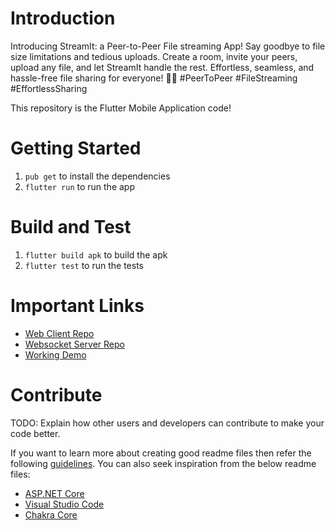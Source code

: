 # Introduction

Introducing StreamIt: a Peer-to-Peer File streaming App! Say goodbye to file size limitations and tedious uploads. Create a room, invite your peers, upload any file, and let StreamIt handle the rest. Effortless, seamless, and hassle-free file sharing for everyone! 🚀📁 #PeerToPeer #FileStreaming #EffortlessSharing

This repository is the Flutter Mobile Application code!

# Getting Started

1. `pub get` to install the dependencies
2. `flutter run` to run the app

# Build and Test

1. `flutter build apk` to build the apk
2. `flutter test` to run the tests

# Important Links

- [Web Client Repo](https://github.com/RoshanJose7/streamit-client)
- [Websocket Server Repo](https://github.com/RoshanJose7/streamit-api)
- [Working Demo](https://drive.google.com/file/d/16Uq2_A7GSlhI03B5DC8SGWen2aYWKj9k/view?usp=sharing)

# Contribute

TODO: Explain how other users and developers can contribute to make your code better.

If you want to learn more about creating good readme files then refer the following [guidelines](https://docs.microsoft.com/en-us/azure/devops/repos/git/create-a-readme?view=azure-devops). You can also seek inspiration from the below readme files:

- [ASP.NET Core](https://github.com/aspnet/Home)
- [Visual Studio Code](https://github.com/Microsoft/vscode)
- [Chakra Core](https://github.com/Microsoft/ChakraCore)

